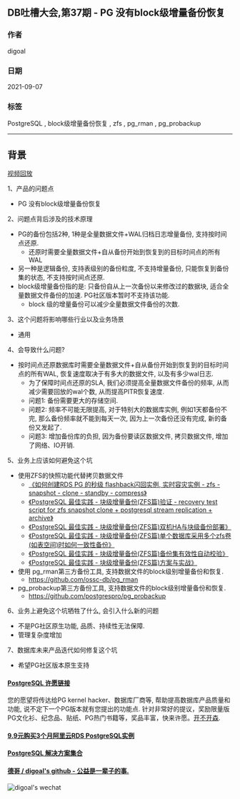 ## DB吐槽大会,第37期 - PG 没有block级增量备份恢复  
  
### 作者  
digoal  
  
### 日期  
2021-09-07  
  
### 标签  
PostgreSQL , block级增量备份恢复 , zfs , pg_rman , pg_probackup  
  
----  
  
## 背景  
[视频回放](https://www.bilibili.com/video/BV1XP4y1a7ja/)  
  
1、产品的问题点  
- PG 没有block级增量备份恢复  
  
2、问题点背后涉及的技术原理  
- PG的备份包括2种, 1种是全量数据文件+WAL归档日志增量备份, 支持按时间点还原.   
    - 还原时需要全量数据文件+自从备份开始到恢复到的目标时间点的所有WAL  
- 另一种是逻辑备份, 支持表级别的备份粒度, 不支持增量备份, 只能恢复到备份集的状态, 不支持按时间点还原.  
- block级增量备份指的是: 只备份自从上一次备份以来修改过的数据块, 适合全量数据文件备份的加速. PG社区版本暂时不支持该功能.   
    - block 级的增量备份可以减少全量数据文件备份的次数.    
  
3、这个问题将影响哪些行业以及业务场景  
- 通用  
  
4、会导致什么问题?  
- 按时间点还原数据库时需要全量数据文件+自从备份开始到恢复到的目标时间点的所有WAL, 恢复速度取决于有多大的数据文件, 以及有多少wal日志.  
    - 为了保障时间点还原的SLA, 我们必须提高全量数据文件备份的频率, 从而减少需要回放的wal个数, 从而提高PITR恢复速度.  
    - 问题1: 备份需要更大的存储空间.  
    - 问题2: 频率不可能无限提高, 对于特别大的数据库实例, 例如1天都备份不完, 那么备份频率就不能到每天一次, 因为上一次备份还没有完成, 新的备份又发起了.   
    - 问题3: 增加备份库的负担, 因为备份要读区数据文件, 拷贝数据文件, 增加了网络、IO开销.   
  
5、业务上应该如何避免这个坑  
- 使用ZFS的快照功能代替拷贝数据文件  
    - [《如何创建RDS PG 的秒级 flashback闪回实例, 实时容灾实例 - zfs - snapshot - clone - standby - compress》](../202003/20200321_02.md)    
    - [《PostgreSQL 最佳实践 - 块级增量备份(ZFS篇)验证 - recovery test script for zfs snapshot clone + postgresql stream replication + archive》](../201608/20160823_09.md)    
    - [《PostgreSQL 最佳实践 - 块级增量备份(ZFS篇)双机HA与块级备份部署》](../201608/20160823_08.md)    
    - [《PostgreSQL 最佳实践 - 块级增量备份(ZFS篇)单个数据库采用多个zfs卷(如表空间)时如何一致性备份》](../201608/20160823_07.md)    
    - [《PostgreSQL 最佳实践 - 块级增量备份(ZFS篇)备份集有效性自动校验》](../201608/20160823_06.md)    
    - [《PostgreSQL 最佳实践 - 块级增量备份(ZFS篇)方案与实战》](../201608/20160823_05.md)    
- 使用 pg_rman第三方备份工具, 支持数据文件的block级别增量备份和恢复.  
    - https://github.com/ossc-db/pg_rman  
- pg_probackup第三方备份工具, 支持数据文件的block级别增量备份和恢复.  
    - https://github.com/postgrespro/pg_probackup  
  
6、业务上避免这个坑牺牲了什么, 会引入什么新的问题  
- 不是PG社区原生功能, 品质、持续性无法保障.   
- 管理复杂度增加  
  
7、数据库未来产品迭代如何修复这个坑  
- 希望PG社区版本原生支持  
  
    
  
#### [PostgreSQL 许愿链接](https://github.com/digoal/blog/issues/76 "269ac3d1c492e938c0191101c7238216")
您的愿望将传达给PG kernel hacker、数据库厂商等, 帮助提高数据库产品质量和功能, 说不定下一个PG版本就有您提出的功能点. 针对非常好的提议，奖励限量版PG文化衫、纪念品、贴纸、PG热门书籍等，奖品丰富，快来许愿。[开不开森](https://github.com/digoal/blog/issues/76 "269ac3d1c492e938c0191101c7238216").  
  
  
#### [9.9元购买3个月阿里云RDS PostgreSQL实例](https://www.aliyun.com/database/postgresqlactivity "57258f76c37864c6e6d23383d05714ea")
  
  
#### [PostgreSQL 解决方案集合](https://yq.aliyun.com/topic/118 "40cff096e9ed7122c512b35d8561d9c8")
  
  
#### [德哥 / digoal's github - 公益是一辈子的事.](https://github.com/digoal/blog/blob/master/README.md "22709685feb7cab07d30f30387f0a9ae")
  
  
![digoal's wechat](../pic/digoal_weixin.jpg "f7ad92eeba24523fd47a6e1a0e691b59")
  
